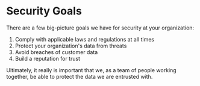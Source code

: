 # Security Goals

There are a few big-picture goals we have for security at your organization:

1.  Comply with applicable laws and regulations at all times
2.  Protect your organization's data from threats
3.  Avoid breaches of customer data
4.  Build a reputation for trust

Ultimately, it really is important that we, as a team of people working together, be able to protect the data we are entrusted with.

